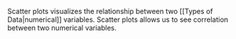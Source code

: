 Scatter plots visualizes the relationship between two [[Types of Data|numerical]] variables. Scatter plots allows us to see correlation between two numerical variables.
